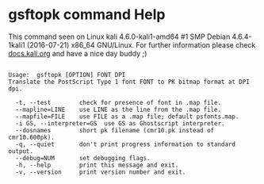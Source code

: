 # gsftopk command Help
 
 This command seen on Linux kali 4.6.0-kali1-amd64 #1 SMP Debian 4.6.4-1kali1 (2016-07-21) x86_64 GNU/Linux. For further information please check [docs.kali.org](docs.kali.org) and have a nice day buddy ;) 

~~~

Usage:  gsftopk [OPTION] FONT DPI
Translate the PostScript Type 1 font FONT to PK bitmap format at DPI dpi.

  -t, --test		check for presence of font in .map file.
  --mapline=LINE	use LINE as the line from the .map file.
  --mapfile=FILE	use FILE as a .map file; default psfonts.map.
  -i GS, --interpreter=GS  use GS as Ghostscript interpreter.
  --dosnames		short pk filename (cmr10.pk instead of cmr10.600pk).
  -q, --quiet		don't print progress information to standard output.
  --debug=NUM		set debugging flags.
  -h, --help		print this message and exit.
  -v, --version		print version number and exit.


~~~

